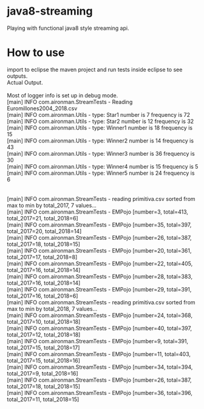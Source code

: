 # java8-streaming
Playing with functional java8 style streaming api. <br />

# How to use <br />

import to eclipse the maven project and run tests inside eclipse to see outputs. <br />
Actual Output. <br />
<br />
Most of logger info is set up in debug mode.
 <br />
 [main] INFO com.aironman.StreamTests - Reading Euromillones2004_2018.csv <br />
[main] INFO com.aironman.Utils - type: Star1  number is 7 frequency is 72 <br />
[main] INFO com.aironman.Utils - type: Star2  number is 12 frequency is 32 <br />
[main] INFO com.aironman.Utils - type: Winner1  number is 18 frequency is 15 <br />
[main] INFO com.aironman.Utils - type: Winner2  number is 14 frequency is 43 <br />
[main] INFO com.aironman.Utils - type: Winner3  number is 36 frequency is 30 <br />
[main] INFO com.aironman.Utils - type: Winner4  number is 15 frequency is 5 <br />
[main] INFO com.aironman.Utils - type: Winner5  number is 24 frequency is 6 <br />
 <br />
  <br />
[main] INFO com.aironman.StreamTests - reading primitiva.csv sorted from max to min by total_2017, 7 values...  <br />
[main] INFO com.aironman.StreamTests - EMPojo [number=3, total=413, total_2017=21, total_2018=6]  <br />
[main] INFO com.aironman.StreamTests - EMPojo [number=35, total=397, total_2017=20, total_2018=14]  <br />
[main] INFO com.aironman.StreamTests - EMPojo [number=26, total=387, total_2017=18, total_2018=15]  <br />
[main] INFO com.aironman.StreamTests - EMPojo [number=20, total=361, total_2017=17, total_2018=8]  <br />
[main] INFO com.aironman.StreamTests - EMPojo [number=22, total=405, total_2017=16, total_2018=14]  <br />
[main] INFO com.aironman.StreamTests - EMPojo [number=28, total=383, total_2017=16, total_2018=14]  <br />
[main] INFO com.aironman.StreamTests - EMPojo [number=29, total=391, total_2017=16, total_2018=6]  <br />
[main] INFO com.aironman.StreamTests - reading primitiva.csv sorted from max to min by total_2018, 7 values...  <br />
[main] INFO com.aironman.StreamTests - EMPojo [number=24, total=368, total_2017=10, total_2018=18]  <br />
[main] INFO com.aironman.StreamTests - EMPojo [number=40, total=397, total_2017=12, total_2018=18]  <br />
[main] INFO com.aironman.StreamTests - EMPojo [number=9, total=391, total_2017=15, total_2018=17]  <br />
[main] INFO com.aironman.StreamTests - EMPojo [number=11, total=403, total_2017=15, total_2018=16]  <br />
[main] INFO com.aironman.StreamTests - EMPojo [number=34, total=394, total_2017=9, total_2018=16]  <br />
[main] INFO com.aironman.StreamTests - EMPojo [number=26, total=387, total_2017=18, total_2018=15]  <br />
[main] INFO com.aironman.StreamTests - EMPojo [number=36, total=396, total_2017=11, total_2018=15]  <br />
  <br />  
  <br />
